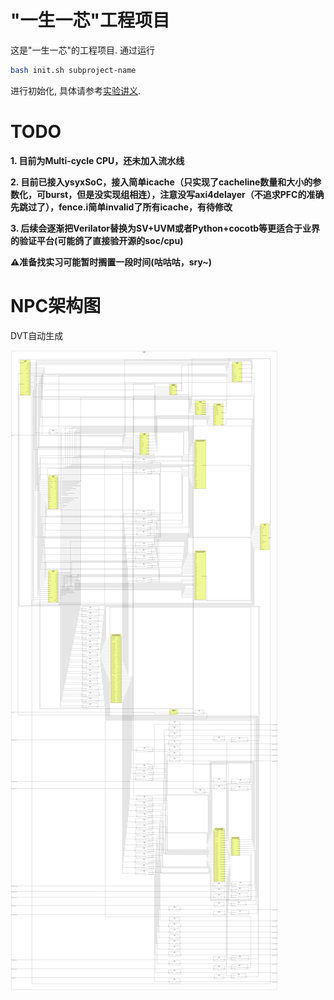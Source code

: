 # "一生一芯"工程项目

这是"一生一芯"的工程项目. 通过运行
```bash
bash init.sh subproject-name
```
进行初始化, 具体请参考[实验讲义][lecture note].

[lecture note]: https://ysyx.oscc.cc/docs/


# TODO
**1. 目前为Multi-cycle CPU，还未加入流水线**

**2. 目前已接入ysyxSoC，接入简单icache（只实现了cacheline数量和大小的参数化，可burst，但是没实现组相连），注意没写axi4delayer（不追求PFC的准确先跳过了），fence.i简单invalid了所有icache，有待修改**

**3. 后续会逐渐把Verilator替换为SV+UVM或者Python+cocotb等更适合于业界的验证平台(可能鸽了直接验开源的soc/cpu)**

**⚠️准备找实习可能暂时搁置一段时间(咕咕咕，sry~)**

# NPC架构图
DVT自动生成

![image](/npc/schematic_of_u_top_top_.png)
